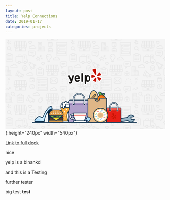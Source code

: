 ```yaml
---
layout: post
title: Yelp Connections
date: 2019-01-17
categories: projects
---
```


![](/assets/images/yelp_og_image.png){:height="240px" width="540px"}

[Link to full deck](/assets/files/yelp.pdf)


nice

yelp is a blnankd

and this is a Testing

further tester

big test **test**
